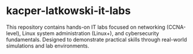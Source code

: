 # kacper-latkowski-it-labs
This repository contains hands-on IT labs focused on networking (CCNA-level), Linux system administration (Linux+), and cybersecurity fundamentals. Designed to demonstrate practical skills through real-world simulations and lab environments.
